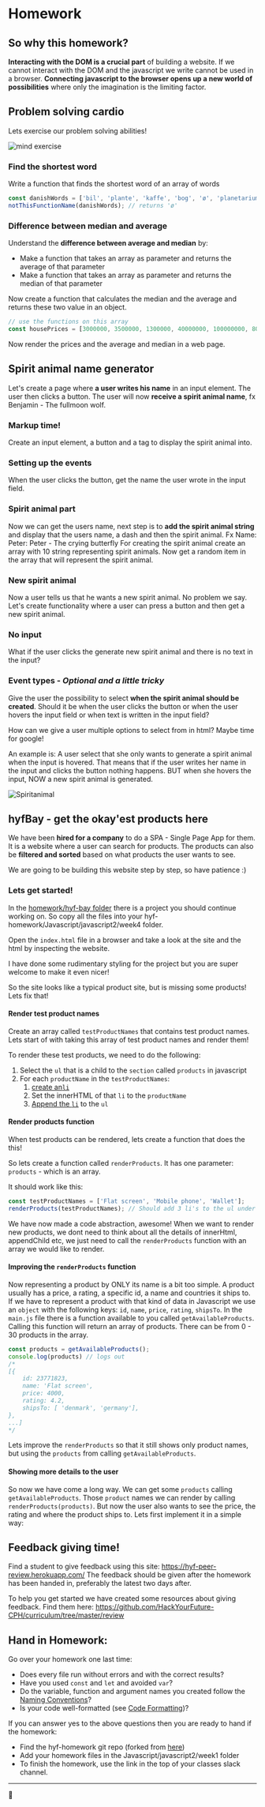 # Homework

## So why this homework?
**Interacting with the DOM is a crucial part** of building a website. If we cannot interact with the DOM and the javascript we write cannot be used in a browser. **Connecting javascript to the browser opens up a new world of possibilities** where only the imagination is the limiting factor. 

## Problem solving cardio
Lets exercise our problem solving abilities!

![mind exercise](https://media.giphy.com/media/l41m04gr7tRet7Uas/giphy.gif)

### Find the shortest word
Write a function that finds the shortest word of an array of words

```js
const danishWords = ['bil', 'plante', 'kaffe', 'bog', 'ø', 'planetarium'];
notThisFunctionName(danishWords); // returns 'ø'
```

### Difference between median and average
Understand the **difference between average and median** by:
- Make a function that takes an array as parameter and returns the average of that parameter
- Make a function that takes an array as parameter and returns the median of that parameter

Now create a function that calculates the median and the average and returns these two value in an object. 

```js
// use the functions on this array
const housePrices = [3000000, 3500000, 1300000, 40000000, 100000000, 8000000, 2100000];
```

Now render the prices and the average and median in a web page. 



## Spirit animal name generator
Let's create a page where **a user writes his name** in an input element. The user then clicks a button. The user will now **receive a spirit animal name**, fx Benjamin - The fullmoon wolf.

### Markup time!
Create an input element, a button and a tag to display the spirit animal into.

### Setting up the events
When the user clicks the button, get the name the user wrote in the input field. 

### Spirit animal part
Now we can get the users name, next step is to **add the spirit animal string** and display that the users name, a dash and then the spirit animal. Fx Name: Peter: Peter - The crying butterfly 
For creating the spirit animal create an array with 10 string representing spirit animals. Now get a random item in the array that will represent the spirit animal.

### New spirit animal
Now a user tells us that he wants a new spirit animal. No problem we say. Let's create functionality where a user can press a button and then get a new spirit animal.

### No input
What if the user clicks the generate new spirit animal and there is no text in the input?

### Event types - *Optional and a little tricky*
Give the user the possibility to select **when the spirit animal should be created**. Should it be when the user clicks the button or when the user hovers the input field or when text is written in the input field? 

How can we give a user multiple options to select from in html? Maybe time for google!

An example is: A user select that she only wants to generate a spirit animal when the input is hovered. That means that if the user writes her name in the input and clicks the button nothing happens. BUT when she hovers the input, NOW a new spirit animal is generated.

![Spiritanimal](https://media.giphy.com/media/IMSq59ySKydYQ/giphy.gif)


## hyfBay - get the okay'est products here
We have been **hired for a company** to do a SPA - Single Page App for them. It is a website where a user can search for products. The products can also be **filtered and sorted** based on what products the user wants to see. 

We are going to be building this website step by step, so have patience :)

### Lets get started!
In the [homework/hyf-bay folder](homework/hyf-bay) there is a project you should continue working on. So copy all the files into your hyf-homework/Javascript/javascript2/week4 folder.

Open the `index.html` file in a browser and take a look at the site and the html by inspecting the website. 

I have done some rudimentary styling for the project but you are super welcome to make it even nicer!

So the site looks like a typical product site, but is missing some products! Lets fix that!

#### Render test product names
Create an array called `testProductNames` that contains test product names. Lets start of with taking this array of test product names and render them!

To render these test products, we need to do the following:
1. Select the `ul` that is a child to the `section` called `products` in javascript
2. For each `productName` in the `testProductNames`:
   1.  [create an`li`](https://developer.mozilla.org/en-US/docs/Web/API/Document/createElement)
   2.  Set the innerHTML of that `li` to the `productName`
   3.  [Append the `li`](https://developer.mozilla.org/en-US/docs/Web/API/Node/appendChild) to the `ul`

#### Render products function
When test products can be rendered, lets create a function that does the this!

So lets create a function called `renderProducts`. It has one parameter: `products` - which is an array. 

It should work like this:
```js
const testProductNames = ['Flat screen', 'Mobile phone', 'Wallet'];
renderProducts(testProductNames); // Should add 3 li's to the ul under the products section with Flat screen, Mobile phone, Wallet text
```

We have now made a code abstraction, awesome! When we want to render new products, we dont need to think about all the details of innerHtml, appendChild etc, we just need to call the `renderProducts` function with an array we would like to render.

#### Improving the `renderProducts` function
Now representing a product by ONLY its name is a bit too simple. A product usually has a price, a rating, a specific id, a name and countries it ships to. If we have to represent a product with that kind of data in Javascript we use an `object` with the following keys: `id`, `name`, `price`, `rating`, `shipsTo`. In the `main.js` file there is a function available to you called `getAvailableProducts`. Calling this function will return an array of products. There can be from 0 - 30 products in the array.

```js
const products = getAvailableProducts();
console.log(products) // logs out
/*
[{
    id: 23771823,
    name: 'Flat screen',
    price: 4000,
    rating: 4.2,
    shipsTo: [ 'denmark', 'germany'],
},
...]
*/
```

Lets improve the `renderProducts` so that it still shows only product names, but using the `products` from calling `getAvailableProducts`.

#### Showing more details to the user
So now we have come a long way. We can get some `products` calling `getAvailableProducts`. Those `product` names we can render by calling `renderProducts(products)`. But now the user also wants to see the price, the rating and where the product ships to. Lets first implement it in a simple way: 

## Feedback giving time!
Find a student to give feedback using this site: https://hyf-peer-review.herokuapp.com/
The feedback should be given after the homework has been handed in, preferably the latest two days after. 

To help you get started we have created some resources about giving feedback. Find them here: https://github.com/HackYourFuture-CPH/curriculum/tree/master/review


## Hand in Homework:
Go over your homework one last time:

- Does every file run without errors and with the correct results?
- Have you used `const` and `let` and avoided `var`?
- Do the variable, function and argument names you created follow the [Naming Conventions](https://github.com/HackYourFuture/fundamentals/blob/master/fundamentals/naming_conventions.md)?
- Is your code well-formatted (see [Code Formatting](https://github.com/HackYourFuture/fundamentals/blob/master/fundamentals/naming_conventions.md))?

If you can answer yes to the above questions then you are ready to hand if the homework:
* Find the hyf-homework git repo (forked from [here](https://github.com/HackYourFuture-CPH/hyf-homework))
* Add your homework files in the Javascript/javascript2/week1 folder
* To finish the homework, use the link in the top of your classes slack channel. 
---

🎉
